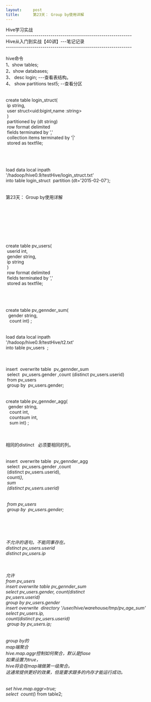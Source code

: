 ```yaml
---
layout:     post
title:      第23天： Group by使用详解
---
```

<div id="article_content" class="article_content clearfix csdn-tracking-statistics" data-pid="blog" data-mod="popu_307" data-dsm="post">
								            <link rel="stylesheet" href="https://csdnimg.cn/release/phoenix/template/css/ck_htmledit_views-f76675cdea.css">
						<div class="htmledit_views" id="content_views">
                
Hive学习实战   <br>
--------------------------------------------------------------<br>
Hive从入门到实战【40讲】---笔记记录<br>
--------------------------------------------------------------<br>
 <br>
hive命令<br>
1、show tables;<br>
2、show databases;<br>
3、 desc login; ---查看表结构。<br>
4、 show partitions test5; --查看分区<br><br><br>
create table login_struct(<br>
 ip string,<br>
 user struct&lt;uid:bigint,name :string&gt;<br>
 )<br>
 partitioned by (dt string)<br>
 row format delimited<br>
 fields terminated by ','<br>
 collection items terminated by '|'<br>
 stored as textfile;<br><br><br><br><br>
load data local inpath<br>
'/hadoop/hive0.9/testHive/login_struct.txt'<br>
into table login_struct  partition (dt='2015-02-07');<br><br><br>
第23天： Group by使用详解 <br><br><br><br><br>
 <br><br><br>
 <br>
create table pv_users(<br>
 userid int,<br>
 gender string,<br>
 ip string<br>
 ) <br>
 row format delimited<br>
 fields terminated by ',' <br>
 stored as textfile;<br><br><br><br><br>
create table pv_gennder_sum(<br>
  gender string,<br>
   count int) ; <br><br><br>
load data local inpath<br>
'/hadoop/hive0.9/testHive/t2.txt'<br>
into table pv_users  ;<br><br><br>
 <br>
insert  overwrite table  pv_gennder_sum<br>
 select  pv_users.gender ,count (distinct pv_users.userid)<br>
 from pv_users<br>
 group by  pv_users.gender;<br><br><br>
create table pv_gennder_agg(<br>
  gender string,<br>
   count int,<br>
   countsum int,<br>
   sum int) ; <br>
 <br><br><br>
相同的distinct   必须要相同的列。<br><br><br>
insert  overwrite table  pv_gennder_agg<br>
 select  pv_users.gender ,count <br>
 (distinct pv_users.userid),<br>
 count(*),<br>
 sum <br>
 (distinct pv_users.userid)<br><br><br>
 from pv_users<br>
 group by  pv_users.gender;<br><br><br>
 <br><br><br>
不允许的语句。不能同事存在。<br>
distinct pv_users.userid<br>
distinct pv_users.ip<br>
 <br><br><br>
允许<br>
from pv_users<br>
insert overwrite table pv_gennder_sum<br>
select pv_users.gender, count(distinct <br>
pv_users.userid)<br>
group by pv_users.gender<br>
insert overwrite  directory '/user/hive/warehouse/tmp/pv_age_sum'<br>
select pv_users.ip, <br>
count(distinct pv_users.userid)<br>
 group by pv_users.ip;<br><br><br>
group by的<br>
map端聚合<br>
hive.map.aggr控制如何聚合，默认是flase<br>
如果设置为true，<br>
hive将会在map端做第一级聚合。<br>
这通常提供更好的效果，但是要求跟多的内存才能运行成功。<br><br><br>
set hive.map.aggr=true;<br>
select  count(*) from table2;<br>
 <br><br><br><br><br><br><br><br><br><br><br>
 <br><br><br><br><br><br><br><br><br><br><br>
 <br><br><br><br><br><br><br>
 
            </div>
                </div>